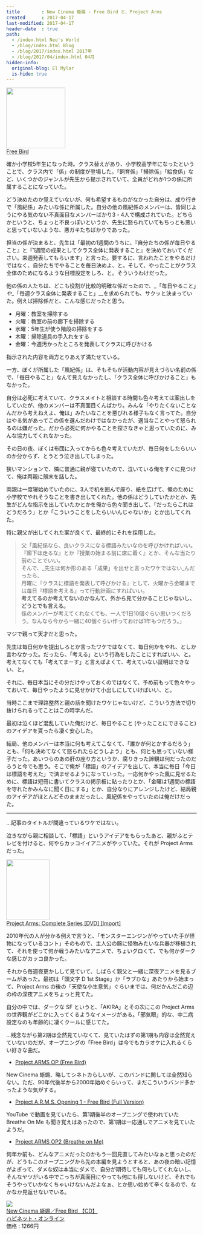 ```yaml
---
title        : New Cinema 蜥蜴 - Free Bird と、Project Arms
created      : 2017-04-17
last-modified: 2017-04-17
header-date  : true
path:
  - /index.html Neo's World
  - /blog/index.html Blog
  - /blog/2017/index.html 2017年
  - /blog/2017/04/index.html 04月
hidden-info:
  original-blog: El Mylar
  is-hide: true
---
```


<div class="ad-amazon">
  <div class="ad-amazon-image">
    <a href="https://www.amazon.co.jp/dp/B00005IX3E?tag=neos21-22&amp;linkCode=osi&amp;th=1&amp;psc=1">
      <img src="https://m.media-amazon.com/images/I/21NKCTSJCVL._SL160_.jpg" width="156" height="160">
    </a>
  </div>
  <div class="ad-amazon-info">
    <div class="ad-amazon-title">
      <a href="https://www.amazon.co.jp/dp/B00005IX3E?tag=neos21-22&amp;linkCode=osi&amp;th=1&amp;psc=1">Free Bird</a>
    </div>
  </div>
</div>

確か小学校5年生になった時。クラス替えがあり、小学校高学年になったということで、クラス内で「係」の制度が登場した。「飼育係」「掃除係」「給食係」など、いくつかのジャンルが先生から提示されていて、全員がどれか1つの係に所属することになっていた。

どう決めたのか覚えていないが、何も希望するものがなかった自分は、成り行きで「風紀係」みたいな係に所属した。自分の他の風紀係のメンバーは、皆同じようにやる気のない不真面目なメンバーばかり3・4人で構成されていた。どちらかというと、ちょっと不良っぽいというか、先生に怒られていてもちっとも悪いと思っていないような、悪ガキたちばかりであった。

担当の係が決まると、先生は「最初の1週間のうちに、『自分たちの係が毎日やること』と『1週間の成果としてクラス全体に発表すること』を決めておいてください。来週発表してもらいます」と言った。要するに、言われたことをやるだけではなく、自分たちでやることを毎日決めよ、と。そして、やったことがクラス全体のためになるような目標設定をしろ、と。そういうわけだった。

他の係の人たちは、どこも役割が比較的明確な係だったので、_「毎日やること」_や__「毎週クラス全体に発表すること」__を求められても、サクッと決まっていた。例えば掃除係だと、こんな感じだったと思う。

- 月曜：教室を掃除する
- 火曜：教室の前の廊下を掃除する
- 水曜：5年生が使う階段の掃除をする
- 木曜：掃除道具の手入れをする
- 金曜：今週汚かったところを発表してクラスに呼びかける

指示された内容を両方とりあえず満たせている。

一方、ぼくが所属した「風紀係」は、そもそもが活動内容が見えづらい名前の係で、「毎日やること」なんて見えなかったし、「クラス全体に呼びかけること」もなかった。

自分は必死に考えていて、クラスメイトと相談する時間も色々考えては案出しをしていたが、他のメンバーは不真面目くんばかり。みんな「やりたくないことなんだから考えねえよ、俺は」みたいなことを悪びれる様子もなく言ってた。自分はやる気があってこの係を選んだわけではなかったが、適当なことやって怒られるのは嫌だった。だから必死に何かやることを探さなきゃと思っていたのに、みんな協力してくれなかった。

その日の夜、ぼくは布団に入ってからも色々考えていたが、毎日何をしたらいいのか分からず、とうとう泣き出してしまった。

狭いマンションで、隣に普通に親が寝ていたので、泣いている俺をすぐに見つけて、俺は両親に顛末を話した。

両親は一度寝始めていたのに、3人で机を囲んで座り、紙を広げて、俺のために小学校でやれそうなことを書き出してくれた。他の係はどうしていたかとか、先生がどんな指示を出していたかとかを俺から色々聞き出して、「だったらこれはどうだろう」とか「こういうことをしたらいいんじゃないか」とか出してくれた。

特に親父が出してくれた案が良くて、最終的にそれを採用した。

> 父「風紀係なら、良いクラスになる標語みたいなのを呼びかければいい。  
> 『廊下は走るな』とか『授業の始まる前に席に着く』とか、そんな当たり前のことでいい。  
> そんで、_先生は何か形のある「成果」を出せと言ったワケではない_んだったら、  
> 月曜に『クラスに標語を発表して呼びかける』として、火曜から金曜までは毎日『標語を考える』って行動計画にすればいい。  
> __考えてるのか考えてないのかなんて、外から見て分かることじゃないし、どうとでも言える。__  
> 係のメンバーが考えてくれなくても、一人で1日10個ぐらい思いつくだろう。なんなら今から一緒に40個ぐらい作っておけば1年もつだろう。」

マジで親って天才だと思った。

先生は毎日何かを提出しろとか言ったワケではなくて、毎日何かをやれ、としか言わなかった。だったら、「考える」という行為をしたことにすればいい、と。考えてなくても「考えてまーす」と言えばよくて、考えていない証明はできない、と。

それに、毎日本当にその分だけやっておくのではなくて、予め前もって色々やっておいて、毎日やったように見せかけて小出しにしていけばいい、と。

当時ここまで理路整然と親の話を聞けたワケじゃないけど、こういう方法で切り抜けられるってことはこの時学んだ。

最初は泣くほど混乱していた俺だけど、毎日やること (やったことにできること) のアイデアを貰ったら凄く安心した。

結局、他のメンバーは本当に何も考えてこなくて、「誰かが何とかするだろう」とも、「何も決めてなくて怒られたらどうしよう」とも、何とも思っていない様子だった。あいつらのあの肝の座り方というか、腐りきった諦観は何だったのだろうと今でも思う。そこで俺が「標語」のアイデアを出して、本当に毎日「今日は標語を考えた」で済ませるようになっていった。一応何かやった風に見せるために、標語は短冊に書いてクラスの掲示板に貼ったりとか、「金曜は1週間の標語を守れたかみんなに聞く日にする」とか、自分なりにアレンジしたけど、結局親のアイデアがほとんどそのままだったし、風紀係をやっていたのは俺だけだった。

---

…記事のタイトルが間違っているワケではない。

泣きながら親に相談して、「標語」というアイデアをもらったあと、親がふとテレビを付けると、何やらカッコイイアニメがやっていた。それが Project Arms だった。

<div class="ad-amazon">
  <div class="ad-amazon-image">
    <a href="https://www.amazon.co.jp/dp/B076DLDRKB?tag=neos21-22&amp;linkCode=osi&amp;th=1&amp;psc=1">
      <img src="https://m.media-amazon.com/images/I/61zjFM6Oe1L._SL160_.jpg" width="114" height="160">
    </a>
  </div>
  <div class="ad-amazon-info">
    <div class="ad-amazon-title">
      <a href="https://www.amazon.co.jp/dp/B076DLDRKB?tag=neos21-22&amp;linkCode=osi&amp;th=1&amp;psc=1">Project Arms: Complete Series [DVD] [Import]</a>
    </div>
  </div>
</div>

2010年代の人が分かる例えで言うと、「モンスターエンジンがやっていた手が怪物になっているコント」そのもので、主人公の腕に怪物みたいな兵器が移植されて、それを使って何か戦うみたいなアニメで、ちょいグロくて、でも何かダークな感じがカッコ良かった。

それから毎週夜更かしして見ていて、しばらく親父と一緒に深夜アニメを見るブームがあった。最初は「頭文字 D 1st Stage」か「ラブひな」あたりから始まって、Project Arms の後の「天使な小生意気」ぐらいまでは、何だかんだこの辺の枠の深夜アニメをちょっと見てた。

自分の中では、ダークな SF というと、「AKIRA」とその次にこの Project Arms の世界観がどこかに入ってくるようなイメージがある。「邪気眼」的な、中二病設定なのも年齢的に凄くクールに感じてた。

…残念ながら第2期は全然見ていなくて、見ていたはずの第1期も内容は全然覚えていないのだが、オープニングの「Free Bird」は今でもカラオケに入れるくらい好きな曲だ。

- [Project ARMS OP (Free Bird)](https://youtube.com/watch?v=w3PhuNEzUDA)

New Cinema 蜥蜴、略してシネトカらしいが、このバンドに関しては全然知らない。ただ、90年代後半から2000年始めぐらいって、まだこういうバンド多かったような気がする。

- [Project A.R.M.S. Opening 1 - Free Bird (Full Version)](https://youtube.com/watch?v=5rAOVzWKS-I)

YouTube で動画を見ていたら、第1期後半のオープニングで使われていた Breathe On Me も聞き覚えはあったので、第1期は一応通しでアニメを見ていたようだ。

- [Project ARMS OP2 (Breathe on Me)](https://youtube.com/watch?v=AmgIlsv9mvs)

何年か前も、どんなアニメだったのかもう一回見直してみたいなぁと思ったのだが、どうもこのオープニングから先の本編を見ようとすると、あの夜の暗い記憶がよぎって、ダメな奴は本当にダメで、自分が期待しても何もしてくれないし、そんなヤツがいる中でこっちが真面目にやっても何にも得しないけど、それでもそうやっていかなくちゃいけないんだよなぁ、とか思い始めて辛くなるので、なかなか見返せないでいる。

<div class="ad-rakuten">
  <div class="ad-rakuten-image">
    <a href="https://hb.afl.rakuten.co.jp/hgc/g00q0ui2.waxyc9f8.g00q0ui2.waxydef7/?pc=https%3A%2F%2Fitem.rakuten.co.jp%2Fes-toys%2F10020218%2F&amp;m=http%3A%2F%2Fm.rakuten.co.jp%2Fes-toys%2Fi%2F11351355%2F">
      <img src="https://thumbnail.image.rakuten.co.jp/@0_mall/es-toys/cabinet/218/10020218.jpg?_ex=128x128">
    </a>
  </div>
  <div class="ad-rakuten-info">
    <div class="ad-rakuten-title">
      <a href="https://hb.afl.rakuten.co.jp/hgc/g00q0ui2.waxyc9f8.g00q0ui2.waxydef7/?pc=https%3A%2F%2Fitem.rakuten.co.jp%2Fes-toys%2F10020218%2F&amp;m=http%3A%2F%2Fm.rakuten.co.jp%2Fes-toys%2Fi%2F11351355%2F">New Cinema 蜥蜴／Free Bird 【CD】</a>
    </div>
    <div class="ad-rakuten-shop">
      <a href="https://hb.afl.rakuten.co.jp/hgc/g00q0ui2.waxyc9f8.g00q0ui2.waxydef7/?pc=https%3A%2F%2Fwww.rakuten.co.jp%2Fes-toys%2F&amp;m=http%3A%2F%2Fm.rakuten.co.jp%2Fes-toys%2F">ハピネット・オンライン</a>
    </div>
    <div class="ad-rakuten-price">価格 : 1266円</div>
  </div>
</div>

